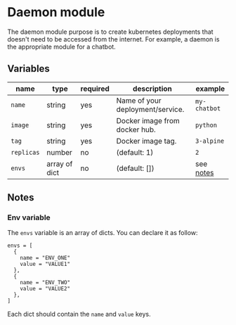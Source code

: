 # Daemon module

The daemon module purpose is to create kubernetes deployments that doesn't need to be accessed from the internet.
For example, a daemon is the appropriate module for a chatbot.

## Variables

| name | type | required | description | example |
| ---- | ---- | -------- | ----------- | ------- |
| `name` | string | yes | Name of your deployment/service. | `my-chatbot` |
| `image` | string | yes | Docker image from docker hub. | `python` |
| `tag` | string | yes | Docker image tag. | `3-alpine` |
| `replicas` | number | no | (default: 1) | `2` |
| `envs` | array of dict | no | (default: []) | see [notes](##notes) |

## Notes

### Env variable

The `envs` variable is an array of dicts.
You can declare it as follow:
```hsl
envs = [
  {
    name = "ENV_ONE"
    value = "VALUE1"
  },
  {
    name = "ENV_TWO"
    value = "VALUE2"
  },
]
```
Each dict should contain the `name` and `value` keys.
